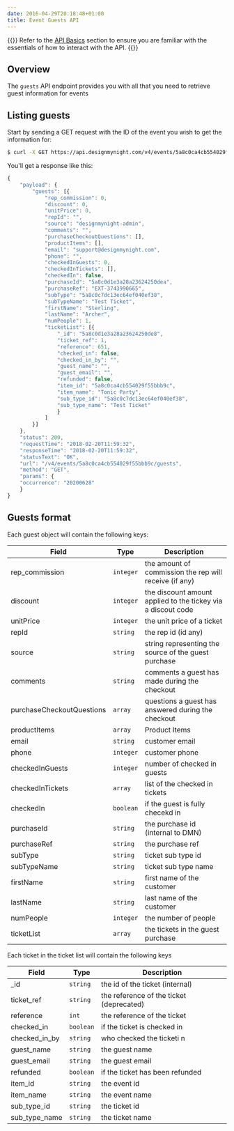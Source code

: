 ```yaml
---
date: 2016-04-29T20:18:48+01:00
title: Event Guests API
---
```


{{<note title="Before you begin">}}
Refer to the [API Basics](/api-basics) section to ensure you are familiar with the essentials of how to interact with the API.
{{</note>}}

## Overview

The `guests` API endpoint provides you with all that you need to retrieve guest information for events


## Listing guests

Start by sending a GET request with the ID of the event you wish to get the information for:

```bash
$ curl -X GET https://api.designmynight.com/v4/events/5a8c0ca4cb554029f55bbb9c/guests?occurrence=20200628
```

You'll get a response like this:

```javascript
{
    "payload": {
        "guests": [{
            "rep_commission": 0,
            "discount": 0,
            "unitPrice": 0,
            "repId": "",
            "source": "designmynight-admin",
            "comments": "",
            "purchaseCheckoutQuestions": [],
            "productItems": [],
            "email": "support@designmynight.com",
            "phone": "",
            "checkedInGuests": 0,
            "checkedInTickets": [],
            "checkedIn": false,
            "purchaseId": "5a8c0d1e3a28a23624250dea",
            "purchaseRef": "EXT-3743990665",
            "subType": "5a8c0c7dc13ec64ef040ef38",
            "subTypeName": "Test Ticket",
            "firstName": "Sterling",
            "lastName": "Archer",
            "numPeople": 1,
            "ticketList": [{
                "_id": "5a8c0d1e3a28a23624250de8",
                "ticket_ref": 1,
                "reference": 651,
                "checked_in": false,
                "checked_in_by": "",
                "guest_name": "",
                "guest_email": "",
                "refunded": false,
                "item_id": "5a8c0ca4cb554029f55bbb9c",
                "item_name": "Tonic Party",
                "sub_type_id": "5a8c0c7dc13ec64ef040ef38",
                "sub_type_name": "Test Ticket"
                }
            ]
        }]
    },
    "status": 200,
    "requestTime": "2018-02-20T11:59:32",
    "responseTime": "2018-02-20T11:59:32",
    "statusText": "OK",
    "url": "/v4/events/5a8c0ca4cb554029f55bbb9c/guests",
    "method": "GET",
    "params": {
    "occurrence": "20200628"
    }
}
```

## Guests format

Each guest object will contain the following keys:

Field | Type | Description
--- | --- | ---
rep_commission | `integer` | the amount of commission the rep will receive (if any)
discount | `integer` | the discount amount applied to the tickey via a discout code
unitPrice | `integer` | the unit price of a ticket
repId | `string` | the rep id (id any)
source | `string` | string representing the source of the guest purchase
comments | `string` | comments a guest has made during the checkout
purchaseCheckoutQuestions | `array` | questions a guest has answered during the checkout
productItems | `array` | Product Items
email | `string` | customer email
phone | `integer` | customer phone
checkedInGuests | `integer` | number of checked in guests
checkedInTickets | `array` | list of the checked in tickets
checkedIn | `boolean` | if the guest is fully checekd in
purchaseId | `string` | the purchase id (internal to DMN)
purchaseRef | `string` | the purchase ref
subType | `string` |  ticket sub type id
subTypeName | `string` | ticket sub type name
firstName | `string` | first name of the customer
lastName | `string` | last name of the customer
numPeople | `integer` | the number of people
ticketList | `array` | the tickets in the guest purchase

Each ticket in the ticket list will contain the following keys

Field | Type | Description
--- | --- | ---
_id | `string` | the id of the ticket (internal)
ticket_ref | `string` | the reference of the ticket (deprecated)
reference | `int` | the reference of the ticket
checked_in | `boolean` | if the ticket is checked in
checked_in_by | `string` | who checked the ticketi n
guest_name | `string` | the guest name
guest_email | `string` | the guest email
refunded | `boolean` | if the ticket has been refunded
item_id | `string` | the event id
item_name | `string` | the event name
sub_type_id | `string` | the ticket id
sub_type_name | `string` | the ticket name
